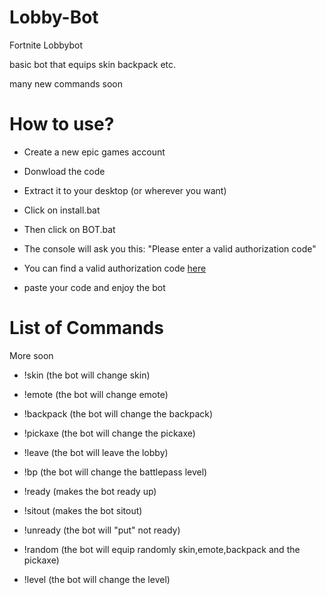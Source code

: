 # Lobby-Bot
Fortnite Lobbybot

basic bot that equips skin backpack etc.

many new commands soon

# How to use?

- Create a new epic games account 

- Donwload the code

- Extract it to your desktop (or wherever you want)

- Click on install.bat

- Then click on BOT.bat

- The console will ask you this:
"Please enter a valid authorization code"

- You can find a valid authorization code [here](https://rebrand.ly/authcode)

- paste your code and enjoy the bot

# List of Commands

More soon

- !skin (the bot will change skin)

- !emote (the bot will change emote)

- !backpack (the bot will change the backpack)

- !pickaxe (the bot will change the pickaxe)

- !leave (the bot will leave the lobby)

- !bp (the bot will change the battlepass level)

- !ready (makes the bot ready up)

- !sitout (makes the bot sitout)

- !unready (the bot will "put" not ready)

- !random (the bot will equip randomly skin,emote,backpack and the pickaxe)

- !level (the bot will change the level)
